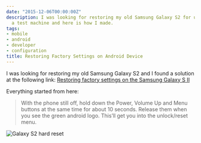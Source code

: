 ```yaml
---
date: "2015-12-06T00:00:00Z"
description: I was looking for restoring my old Samsung Galaxy S2 for using it as
  a test machine and here is how I made.
tags:
- mobile
- android
- developer
- configuration
title: Restoring Factory Settings on Android Device
---
```


I was looking for restoring my old Samsung Galaxy S2 and I found a solution at the following link: [Restoring factory settings on the Samsung Galaxy S II](http://support.vodafone.com.au/articles/FAQ/How-to-restore-factory-settings-on-the-Samsung-Galaxy-S-II)

Everything started from here:

> With the phone still off, hold down the Power, Volume Up and Menu buttons at the same time for about 10 seconds. Release them when you see the green android logo. This’ll get you into the unlock/reset menu.

  ![Galaxy S2 hard reset](/images/posts/galaxysIIhardreset1.gif)
